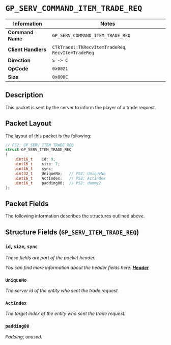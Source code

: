 # `GP_SERV_COMMAND_ITEM_TRADE_REQ`

| Information               | Notes |
|---                        |---    |
| **Command Name**          | `GP_SERV_COMMAND_ITEM_TRADE_REQ` |
| **Client Handlers**       | `CTkTrade::TkRecvItemTradeReq`, `RecvItemTradeReq` |
| **Direction**             | `S -> C` |
| **OpCode**                | `0x0021` |
| **Size**                  | `0x000C` |

## Description

This packet is sent by the server to inform the player of a trade request.

## Packet Layout

The layout of this packet is the following:

```cpp
// PS2: GP_SERV_ITEM_TRADE_REQ
struct GP_SERV_ITEM_TRADE_REQ
{
    uint16_t    id: 9;
    uint16_t    size: 7;
    uint16_t    sync;
    uint32_t    UniqueNo;   // PS2: UniqueNo
    uint16_t    ActIndex;   // PS2: ActIndex
    uint16_t    padding00;  // PS2: dammy2
};
```

## Packet Fields

The following information describes the structures outlined above.

## Structure Fields (`GP_SERV_ITEM_TRADE_REQ`)

### `id`, `size`, `sync`

_These fields are part of the packet header._

_You can find more information about the header fields here: [**Header**](/world/HEADER.md)_

### `UniqueNo`

_The server id of the entity who sent the trade request._

### `ActIndex`

_The target index of the entity who sent the trade request._

### `padding00`

_Padding; unused._
